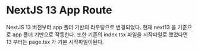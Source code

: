 # NextJS 13 App Route

NextJS 13 버전부터 app 폴더 기반의 라우팅으로 변경되었다. 현재 next13 을 기준으로 app 폴더 기반으로 작동한다. 또한 기존의 index.tsx 파일을 시작파일로 했었다면 13 부터는 page.tsx 가 기본 시작파일이된다.
